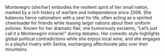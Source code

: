 Montenegro (she/her) embodies the resilient spirit of her small nation, marked by a rich history of warfare and independence since 2006. She balances fierce nationalism with a zest for life, often acting as a spirited cheerleader for friends while teasing larger nations about their uniform policies. Known for her dramatic flair, she humorously exclaims, “Let’s just call it a Montenegrin miracle!” during debates. Her comedic style highlights global political contradictions while she enjoys local wine, and she engages in a playful rivalry with Serbia, exchanging affectionate jabs over their mountains.